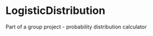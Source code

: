 LogisticDistribution
====================

Part of a group project - probability distribution calculator
